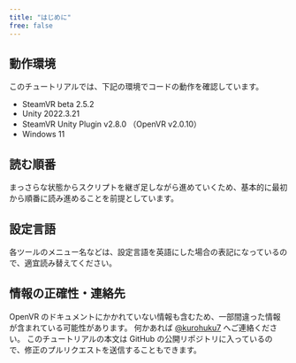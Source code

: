 ```yaml
---
title: "はじめに"
free: false
---
```


## 動作環境
このチュートリアルでは、下記の環境でコードの動作を確認しています。

- SteamVR beta 2.5.2
- Unity 2022.3.21
- SteamVR Unity Plugin v2.8.0 （OpenVR v2.0.10）
- Windows 11

## 読む順番
まっさらな状態からスクリプトを継ぎ足しながら進めていくため、基本的に最初から順番に読み進めることを前提としています。

## 設定言語
各ツールのメニュー名などは、設定言語を英語にした場合の表記になっているので、適宜読み替えてください。

## 情報の正確性・連絡先
OpenVR のドキュメントにかかれていない情報も含むため、一部間違った情報が含まれている可能性があります。
何かあれば [@kurohuku7](https://twitter.com/kurohuku7) へご連絡ください。
このチュートリアルの本文は GitHub の公開リポジトリに入っているので、修正のプルリクエストを送信することもできます。
